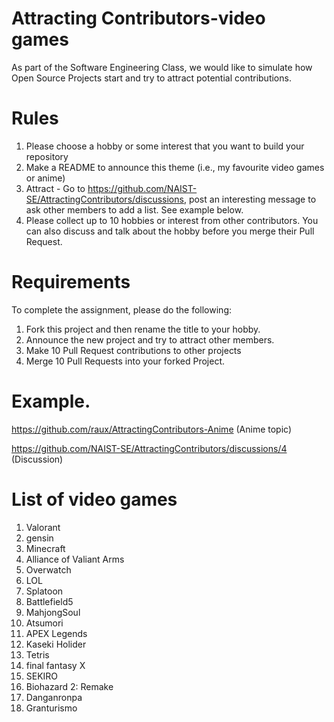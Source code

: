 # Attracting Contributors-video games
As part of the Software Engineering Class, we would like to simulate how Open Source Projects start and try to attract potential contributions.

# Rules

1. Please choose a hobby or some interest that you want to build your repository
2. Make a README to announce this theme (i.e., my favourite video games or anime)
3. Attract - Go to https://github.com/NAIST-SE/AttractingContributors/discussions, post an interesting message to ask other members to add a list. See example below.
4. Please collect up to 10 hobbies or interest from other contributors. You can also discuss and talk about the hobby before you merge their Pull Request.

# Requirements
To complete the assignment, please do the following:
1. Fork this project and then rename the title to your hobby. 
2. Announce the new project and try to attract other members.
3. Make 10 Pull Request contributions to other projects
4. Merge 10 Pull Requests into your forked Project.

# Example. 
https://github.com/raux/AttractingContributors-Anime (Anime topic)

https://github.com/NAIST-SE/AttractingContributors/discussions/4 (Discussion)

# List of video games

1. Valorant
2. gensin
3. Minecraft
4. Alliance of Valiant Arms
5. Overwatch
6. LOL
7. Splatoon
8. Battlefield5
9. MahjongSoul
10. Atsumori
11. APEX Legends
12. Kaseki Holider
13. Tetris
14. final fantasy X
15. SEKIRO
16. Biohazard 2: Remake
17. Danganronpa
18. Granturismo

